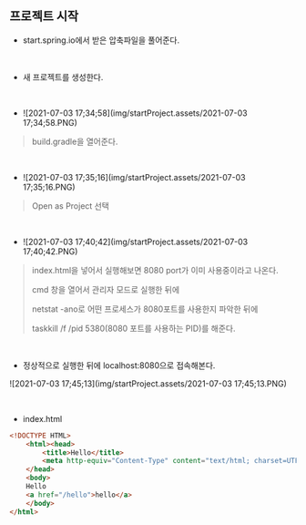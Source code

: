 ## 프로젝트 시작

- start.spring.io에서 받은 압축파일을 풀어준다.

<br>

- 새 프로젝트를 생성한다.

<br>

- ![2021-07-03 17;34;58](img/startProject.assets/2021-07-03 17;34;58.PNG)

>build.gradle을 열어준다.

<br>

- ![2021-07-03 17;35;16](img/startProject.assets/2021-07-03 17;35;16.PNG)

>Open as Project 선택

<br>

- ![2021-07-03 17;40;42](img/startProject.assets/2021-07-03 17;40;42.PNG)

>index.html을 넣어서 실행해보면 8080 port가 이미 사용중이라고 나온다.
>
>cmd 창을 열어서 관리자 모드로 실행한 뒤에
>
>netstat -ano로 어떤 프로세스가 8080포트를 사용한지 파악한 뒤에
>
>taskkill /f /pid 5380(8080 포트를 사용하는 PID)를 해준다.

<br>

- 정상적으로 실행한 뒤에 localhost:8080으로 접속해본다.

![2021-07-03 17;45;13](img/startProject.assets/2021-07-03 17;45;13.PNG)

<br>

- index.html

```html
<!DOCTYPE HTML>
    <html><head>
        <title>Hello</title>
        <meta http-equiv="Content-Type" content="text/html; charset=UTF-8" />
    </head>
    <body>
    Hello
    <a href="/hello">hello</a>
    </body>
</html>
```

